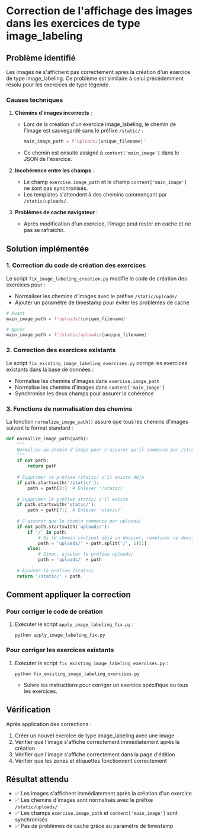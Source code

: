 # Correction de l'affichage des images dans les exercices de type image_labeling

## Problème identifié

Les images ne s'affichent pas correctement après la création d'un exercice de type image_labeling. Ce problème est similaire à celui précédemment résolu pour les exercices de type légende.

### Causes techniques

1. **Chemins d'images incorrects** : 
   - Lors de la création d'un exercice image_labeling, le chemin de l'image est sauvegardé sans le préfixe `/static/` :
     ```python
     main_image_path = f'uploads/{unique_filename}'
     ```
   - Ce chemin est ensuite assigné à `content['main_image']` dans le JSON de l'exercice.

2. **Incohérence entre les champs** :
   - Le champ `exercise.image_path` et le champ `content['main_image']` ne sont pas synchronisés.
   - Les templates s'attendent à des chemins commençant par `/static/uploads/`.

3. **Problèmes de cache navigateur** :
   - Après modification d'un exercice, l'image peut rester en cache et ne pas se rafraîchir.

## Solution implémentée

### 1. Correction du code de création des exercices

Le script `fix_image_labeling_creation.py` modifie le code de création des exercices pour :

- Normaliser les chemins d'images avec le préfixe `/static/uploads/`
- Ajouter un paramètre de timestamp pour éviter les problèmes de cache

```python
# Avant
main_image_path = f'uploads/{unique_filename}'

# Après
main_image_path = f'/static/uploads/{unique_filename}'
```

### 2. Correction des exercices existants

Le script `fix_existing_image_labeling_exercises.py` corrige les exercices existants dans la base de données :

- Normalise les chemins d'images dans `exercise.image_path`
- Normalise les chemins d'images dans `content['main_image']`
- Synchronise les deux champs pour assurer la cohérence

### 3. Fonctions de normalisation des chemins

La fonction `normalize_image_path()` assure que tous les chemins d'images suivent le format standard :

```python
def normalize_image_path(path):
    """
    Normalise un chemin d'image pour s'assurer qu'il commence par /static/uploads/
    """
    if not path:
        return path
        
    # Supprimer le préfixe /static/ s'il existe déjà
    if path.startswith('/static/'):
        path = path[8:]  # Enlever '/static/'
        
    # Supprimer le préfixe static/ s'il existe
    if path.startswith('static/'):
        path = path[7:]  # Enlever 'static/'
        
    # S'assurer que le chemin commence par uploads/
    if not path.startswith('uploads/'):
        if '/' in path:
            # Si le chemin contient déjà un dossier, remplacer ce dossier par uploads
            path = 'uploads/' + path.split('/', 1)[1]
        else:
            # Sinon, ajouter le préfixe uploads/
            path = 'uploads/' + path
            
    # Ajouter le préfixe /static/
    return '/static/' + path
```

## Comment appliquer la correction

### Pour corriger le code de création

1. Exécuter le script `apply_image_labeling_fix.py` :
   ```
   python apply_image_labeling_fix.py
   ```

### Pour corriger les exercices existants

1. Exécuter le script `fix_existing_image_labeling_exercises.py` :
   ```
   python fix_existing_image_labeling_exercises.py
   ```
   - Suivre les instructions pour corriger un exercice spécifique ou tous les exercices.

## Vérification

Après application des corrections :

1. Créer un nouvel exercice de type image_labeling avec une image
2. Vérifier que l'image s'affiche correctement immédiatement après la création
3. Vérifier que l'image s'affiche correctement dans la page d'édition
4. Vérifier que les zones et étiquettes fonctionnent correctement

## Résultat attendu

- ✅ Les images s'affichent immédiatement après la création d'un exercice
- ✅ Les chemins d'images sont normalisés avec le préfixe `/static/uploads/`
- ✅ Les champs `exercise.image_path` et `content['main_image']` sont synchronisés
- ✅ Pas de problèmes de cache grâce au paramètre de timestamp
